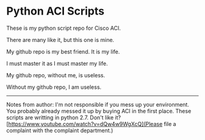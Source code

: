 # Python ACI Scripts
These is my python script repo for Cisco ACI.

There are many like it, but this one is mine. 

My github repo is my best friend. It is my life. 

I must master it as I must master my life. 

My github repo, without me, is useless. 

Without my github repo, I am useless. 

------------
Notes from author:
I'm not responsible if you mess up your environment.  You probably already messed it up by buying ACI in the first place.
These scripts are writting in python 2.7.  Don't like it? [https://www.youtube.com/watch?v=dQw4w9WgXcQ](Please file a complaint with the complaint department.)

